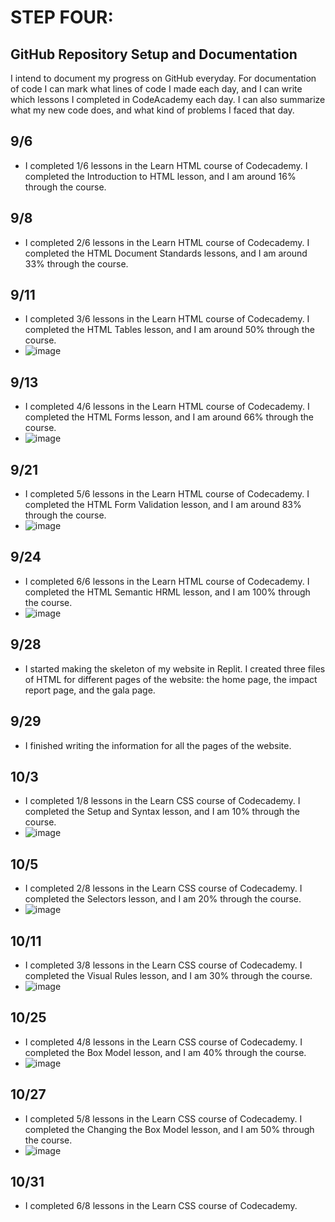 # STEP FOUR:
## GitHub Repository Setup and Documentation
I intend to document my progress on GitHub everyday. For documentation of code I can mark what lines of code I made each day, and I can write which lessons I completed in CodeAcademy each day. I can also summarize what my new code does, and what kind of problems I faced that day.

## 9/6
- I completed 1/6 lessons in the Learn HTML course of Codecademy. I completed the Introduction to HTML lesson, and I am around 16% through the course.

## 9/8
- I completed 2/6 lessons in the Learn HTML course of Codecademy. I completed the HTML Document Standards lessons, and I am around 33% through the course.

## 9/11
- I completed 3/6 lessons in the Learn HTML course of Codecademy. I completed the HTML Tables lesson, and I am around 50% through the course.
- ![image](https://github.com/nononoodles/Research-Project/assets/142824877/c8258906-c41c-47bd-84ad-04d0daba09f0)

## 9/13
- I completed 4/6 lessons in the Learn HTML course of Codecademy. I completed the HTML Forms lesson, and I am around 66% through the course.
- ![image](https://github.com/nononoodles/Research-Project/assets/142824877/00e282b9-5313-4395-a967-bd3310367efd)

## 9/21
- I completed 5/6 lessons in the Learn HTML course of Codecademy. I completed the HTML Form Validation lesson, and I am around 83% through the course.
- ![image](https://github.com/nononoodles/Research-Project/assets/142824877/199f9670-3f95-4373-b46f-7e72e4f2ac56)

## 9/24
- I completed 6/6 lessons in the Learn HTML course of Codecademy. I completed the HTML Semantic HRML lesson, and I am 100% through the course.
- ![image](https://github.com/nononoodles/Research-Project/assets/142824877/fe9f06d9-b997-477e-b87f-9eee77559327)

## 9/28
- I started making the skeleton of my website in Replit. I created three files of HTML for different pages of the website: the home page, the impact report page, and the gala page.

## 9/29
- I finished writing the information for all the pages of the website.

## 10/3
- I completed 1/8 lessons in the Learn CSS course of Codecademy. I completed the Setup and Syntax lesson, and I am 10% through the course.
- ![image](https://github.com/nononoodles/Research-Project/assets/142824877/a68009e7-6ae6-43d0-bc1d-5679122cec43)

## 10/5
- I completed 2/8 lessons in the Learn CSS course of Codecademy. I completed the Selectors lesson, and I am 20% through the course.
- ![image](https://github.com/nononoodles/Research-Project/assets/142824877/cd37e5cd-5e45-4638-82f5-589fa50d5cbf)

## 10/11
- I completed 3/8 lessons in the Learn CSS course of Codecademy. I completed the Visual Rules lesson, and I am 30% through the course.
- ![image](https://github.com/nononoodles/Research-Project/assets/142824877/beb194ea-8bf4-4a8a-886a-d7aa71046931)

## 10/25
- I completed 4/8 lessons in the Learn CSS course of Codecademy. I completed the Box Model lesson, and I am 40% through the course.
- ![image](https://github.com/nononoodles/Research-Project/assets/142824877/04e5f0b0-9ef9-4d1f-85bd-2bb3c55faa78)

## 10/27
- I completed 5/8 lessons in the Learn CSS course of Codecademy. I completed the Changing the Box Model lesson, and I am 50% through the course.
- ![image](https://github.com/nononoodles/Research-Project/assets/142824877/7652d36a-d23d-4ff4-9e52-744aad63368b)

## 10/31
- I completed 6/8 lessons in the Learn CSS course of Codecademy. 

